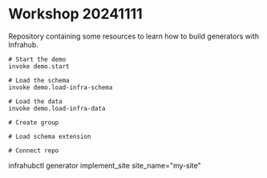 # Workshop 20241111

Repository containing some resources to learn how to build generators with Infrahub.

```console
# Start the demo
invoke demo.start

# Load the schema
invoke demo.load-infra-schema

# Load the data
invoke demo.load-infra-data

# Create group

# Load schema extension

# Connect repo
```

infrahubctl generator implement_site site_name="my-site"
